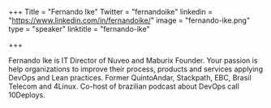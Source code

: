 +++
Title = "Fernando Ike"
Twitter = "fernandoike"
linkedin = "https://www.linkedin.com/in/fernandoike/"
image = "fernando-ike.png"
type = "speaker"
linktitle = "fernando-ike"

+++

Fernando Ike is IT Director of Nuveo and Maburix Founder. Your passion is help organizations to improve their process, products and services applying DevOps and Lean practices. Former QuintoAndar, Stackpath, EBC, Brasil Telecom and 4Linux. Co-host of brazilian podcast about DevOps call 10Deploys.
